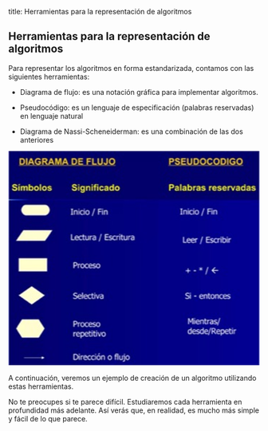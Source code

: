 title: Herramientas para la representación de algoritmos

## Herramientas para la representación de algoritmos

Para representar los algoritmos en forma estandarizada, contamos con las siguientes herramientas:

* Diagrama de flujo: es una notación gráfica para implementar algoritmos.

* Pseudocódigo: es un lenguaje de especificación (palabras reservadas) en lenguaje natural

* Diagrama de Nassi-Scheneiderman: es una combinación de las dos anteriores

![Alt text](imagenes/diagrama-de-flujo-vs-pseudocodigo.png)

A continuación, veremos un ejemplo de creación de un algoritmo utilizando estas herramientas.

No te preocupes si te parece difícil. Estudiaremos cada herramienta en profundidad más adelante. Así verás que, en realidad, es mucho más simple y fácil de lo que parece.
